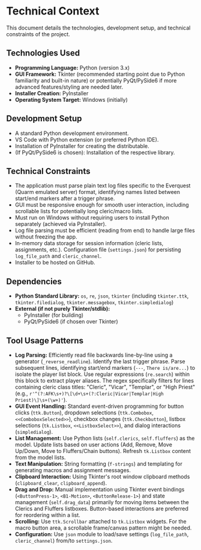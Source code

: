 # Technical Context

This document details the technologies, development setup, and technical constraints of the project.

## Technologies Used

- **Programming Language:** Python (version 3.x)
- **GUI Framework:** Tkinter (recommended starting point due to Python familiarity and built-in nature) or potentially PyQt/PySide6 if more advanced features/styling are needed later.
- **Installer Creation:** PyInstaller
- **Operating System Target:** Windows (initially)

## Development Setup

- A standard Python development environment.
- VS Code with Python extension (or preferred Python IDE).
- Installation of PyInstaller for creating the distributable.
- (If PyQt/PySide6 is chosen): Installation of the respective library.

## Technical Constraints

- The application must parse plain text log files specific to the Everquest (Quarm emulated server) format, identifying names listed between start/end markers after a trigger phrase.
- GUI must be responsive enough for smooth user interaction, including scrollable lists for potentially long cleric/macro lists.
- Must run on Windows without requiring users to install Python separately (achieved via PyInstaller).
- Log file parsing must be efficient (reading from end) to handle large files without freezing the app.
- In-memory data storage for session information (cleric lists, assignments, etc.). Configuration file (`settings.json`) for persisting `log_file_path` and `cleric_channel`.
- Installer to be hosted on GitHub.

## Dependencies

- **Python Standard Library:** `os`, `re`, `json`, `tkinter` (including `tkinter.ttk`, `tkinter.filedialog`, `tkinter.messagebox`, `tkinter.simpledialog`)
- **External (if not purely Tkinter/stdlib):**
    - PyInstaller (for building)
    - PyQt/PySide6 (if chosen over Tkinter)

## Tool Usage Patterns

- **Log Parsing:** Efficiently read file backwards line-by-line using a generator (`_reverse_readline`). Identify the last trigger phrase. Parse subsequent lines, identifying start/end markers (`---`, `There is/are...`) to isolate the player list block. Use regular expressions (`re.search`) within this block to extract player aliases. The regex specifically filters for lines containing cleric class titles: "Cleric", "Vicar", "Templar", or "High Priest" (e.g., `r'^(?:AFK\s+)?\[\d+\s+(?:Cleric|Vicar|Templar|High Priest)\]\s+(\w+)'`).
- **GUI Event Handling:** Standard event-driven programming for button clicks (`ttk.Button`), dropdown selections (`ttk.Combobox`, `<<ComboboxSelected>>`), checkbox changes (`ttk.Checkbutton`), listbox selections (`tk.Listbox`, `<<ListboxSelect>>`), and dialog interactions (`simpledialog`).
- **List Management:** Use Python lists (`self.clerics`, `self.fluffers`) as the model. Update lists based on user actions (Add, Remove, Move Up/Down, Move to Fluffers/Chain buttons). Refresh `tk.Listbox` content from the model lists.
- **Text Manipulation:** String formatting (`f-strings`) and templating for generating macros and assignment messages.
- **Clipboard Interaction:** Using Tkinter's root window clipboard methods (`clipboard_clear`, `clipboard_append`).
- **Drag and Drop:** Manual implementation using Tkinter event bindings (`<ButtonPress-1>`, `<B1-Motion>`, `<ButtonRelease-1>`) and state management (`self.drag_data`) primarily for moving items between the Clerics and Fluffers listboxes. Button-based interactions are preferred for reordering within a list.
- **Scrolling:** Use `ttk.Scrollbar` attached to `tk.Listbox` widgets. For the macro button area, a scrollable frame/canvas pattern might be needed.
- **Configuration:** Use `json` module to load/save settings (`log_file_path`, `cleric_channel`) from/to `settings.json`.
